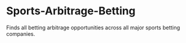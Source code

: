 # Sports-Arbitrage-Betting
Finds all betting arbitrage opportunities across all major sports betting companies. 
